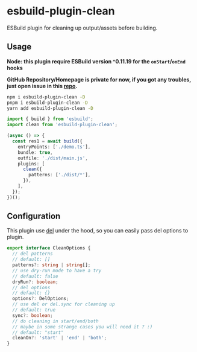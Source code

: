 # esbuild-plugin-clean

ESBuild plugin for cleaning up output/assets before building.

## Usage

**Node: this plugin require ESBuild version ^0.11.19 for the `onStart`/`onEnd` hooks**

**GitHub Repository/Homepage is private for now, if you got any troubles, just open issue in this [repo](https://github.com/linbudu599/Blog).**

```bash
npm i esbuild-plugin-clean -D
pnpm i esbuild-plugin-clean -D
yarn add esbuild-plugin-clean -D
```

```typescript
import { build } from 'esbuild';
import clean from 'esbuild-plugin-clean';

(async () => {
  const res1 = await build({
    entryPoints: ['./demo.ts'],
    bundle: true,
    outfile: './dist/main.js',
    plugins: [
      clean({
        patterns: ['./dist/*'],
      }),
    ],
  });
})();
```

## Configuration

This plugin use [del](https://www.npmjs.com/package/del) under the hood, so you can easily pass del options to plugin.

```typescript
export interface CleanOptions {
  // del patterns
  // default: []
  patterns?: string | string[];
  // use dry-run mode to have a try
  // default: false
  dryRun?: boolean;
  // del options
  // default: {}
  options?: DelOptions;
  // use del or del.sync for cleaning up
  // default: true
  sync?: boolean;
  // do cleaning in start/end/both
  // maybe in some strange cases you will need it ? :)
  // default: "start"
  cleanOn?: 'start' | 'end' | 'both';
}
```
